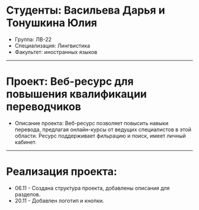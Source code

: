 # Студенты: Васильева Дарья и Тонушкина Юлия
- Группа: ЛВ-22
- Специализация: Лингвистика
- Факультет: иностранных языков
---
# Проект: Веб-ресурс для повышения квалификации переводчиков
- Описание проекта: Веб-ресурс позволяет повысить навыки перевода, предлагая онлайн-курсы от ведущих специалистов в этой области. Ресурс поддерживает фильрацию и поиск, имеет личный кабинет.
---
# Реализация проекта:
- 06.11 - Создана структура проекта, добавлены описания для разделов.
- 20.11 - Добавлен логотип и кнопки.
